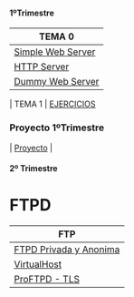 #### 1ºTrimestre

| TEMA 0  |
| ------------- |
| [Simple Web Server](https://github.com/xRoxas07/SREI_2ASIR/blob/main/Simple%20server/doc.md)  |
| [HTTP Server](https://github.com/xRoxas07/SREI_2ASIR/blob/main/Server%20Python/doc.md)  |
| [Dummy Web Server](https://github.com/xRoxas07/SREI_2ASIR/blob/main/Dummy%20Server/doc.md)|

| TEMA 1 | [EJERCICIOS](https://drive.google.com/drive/folders/1AnQIuM_b6blyrKso_oyWSE_Bi02nbjMK?usp=sharing)

### Proyecto 1ºTrimestre

| [Proyecto](https://github.com/xRoxas07/SREI_2ASIR/blob/main/Proyecto%201ºT/doc.md) |

#### 2º Trimestre

# FTPD
| FTP | 
| ------------- |
|  [FTPD Privada y Anonima](https://github.com/xRoxas07/SREI_2ASIR/blob/main/FTP%20Privado%20y%20Anonimo/doc.md)  |
|  [VirtualHost](https://github.com/xRoxas07/SREI_2ASIR/blob/main/Vitual%20HOST/doc.md)                           |
|  [ProFTPD - TLS](https://github.com/xRoxas07/SREI_2ASIR/blob/main/ProFTPD%20-%20TLS/doc.md)                     |
